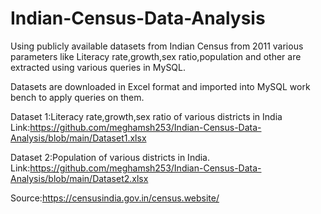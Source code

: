 # Indian-Census-Data-Analysis

Using publicly available datasets from Indian Census from 2011 various parameters like Literacy rate,growth,sex ratio,population and other are extracted using various queries in MySQL.

Datasets are downloaded in Excel format and imported into MySQL work bench to apply queries on them.

Dataset 1:Literacy rate,growth,sex ratio of various districts in India 
Link:https://github.com/meghamsh253/Indian-Census-Data-Analysis/blob/main/Dataset1.xlsx

Dataset 2:Population of various districts in India.
Link:https://github.com/meghamsh253/Indian-Census-Data-Analysis/blob/main/Dataset2.xlsx

Source:https://censusindia.gov.in/census.website/
